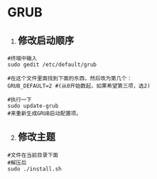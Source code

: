 # GRUB



1. ## 修改启动顺序

```shell
#终端中输入 
sudo gedit /etc/default/grub  

#在这个文件里面找到下面的东西，然后改为第几个：
GRUB_DEFAULT=2 #(从0开始数起，如果希望第三项，选2)

#执行一下
sudo update-grub
#来重新生成GRUB启动配置项。
```



2. ## 修改主题

```shell
#文件在当前目录下面
#解压后
sudo ./install.sh
```



